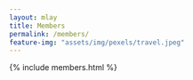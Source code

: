```yaml
---
layout: mlay
title: Members
permalink: /members/
feature-img: "assets/img/pexels/travel.jpeg"
---
```


{% include members.html %}